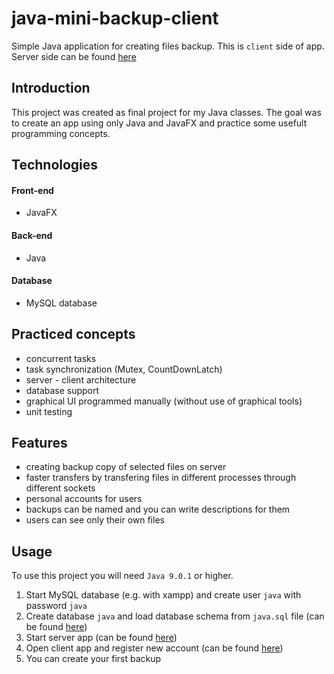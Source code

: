 # java-mini-backup-client
Simple Java application for creating files backup. This is `client` side of app. Server side can be found [here](https://github.com/A640/java-mini-backup-server)

## Introduction

This project was created as final project for my Java classes. The goal was to create an app using only Java and JavaFX and practice some usefult programming concepts.


## Technologies

#### Front-end

- JavaFX

#### Back-end

- Java

#### Database

- MySQL database

## Practiced concepts

- concurrent tasks
- task synchronization (Mutex, CountDownLatch)
- server - client architecture
- database support
- graphical UI programmed manually (without use of graphical tools)
- unit testing 


## Features

- creating backup copy of selected files on server
- faster transfers by transfering files in different processes through different sockets
- personal accounts for users
- backups can be named and you can write descriptions for them
- users can see only their own files 

## Usage
To use this project you will need `Java 9.0.1` or higher.

1. Start MySQL database (e.g. with xampp) and create user `java` with password `java`
2. Create database `java` and load database schema from `java.sql` file (can be found [here](https://github.com/A640/java-mini-backup-server/releases))
3. Start server app (can be found [here](https://github.com/A640/java-mini-backup-server/releases))
4. Open client app and register new account (can be found [here](https://github.com/A640/java-mini-backup-client/releases))
5. You can create your first backup

